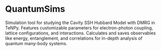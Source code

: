 # QuantumSims
Simulation tool for studying the Cavity SSH Hubbard Model with DMRG in TeNPy. Features customizable parameters for electron-photon coupling, lattice configurations, and interactions. Calculates and saves observables like energy, entanglement, and correlations for in-depth analysis of quantum many-body systems.
